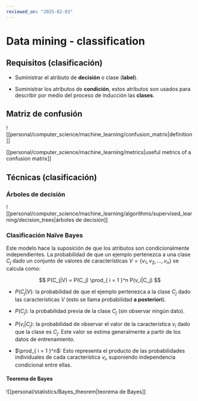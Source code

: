 ```yaml
---
reviewed_on: "2025-02-03"
---
```


# Data mining - classification

## Requisitos (clasificación)

- Suministrar el atributo de **decisión** o clase (**label**).

- Suministrar los atributos de **condición**, estos atributos son usados para describir por medio del proceso de inducción las **clases**.

## Matriz de confusión

![[personal/computer_science/machine_learning/confusion_matrix|definition]]

[[personal/computer_science/machine_learning/metrics|useful metrics of a confusion matrix]]

## Técnicas (clasificación)

### Árboles de decisión

![[personal/computer_science/machine_learning/algorithms/supervised_learning/decision_trees|árboles de decisión]]

### Clasificación Naïve Bayes

Este modelo hace la suposición de que los atributos son condicionalmente independientes. La probabilidad de que un ejemplo pertenezca a una clase $C_j$ dado un conjunto de valores de características $V = \{v_1,v_2,\dots,v_n\}$ se calcula como:

$$
P(C_j|V) = P(C_j) \prod_{ i = 1 }^n P(v_i|C_j)
$$

- $P(C_j|V)$: la probabilidad de que el ejemplo pertenezca a la clase $C_j$ dado las características $V$ (esto se llama probabilidad **a posteriori**).

- $P(C_j)$: la probabilidad previa de la clase $C_j$ (sin observar ningún dato).

- $P(v_i|C_j)$: la probabilidad de observar el valor de la característica $v_i$ dado que la clase es $C_j$. Este valor se estima generalmente a partir de los datos de entrenamiento.

- $\prod_{ i = 1 }^n$: Esto representa el producto de las probabilidades individuales de cada característica $v_i$, suponiendo independencia condicional entre ellas.

#### Teorema de Bayes

![[personal/statistics/Bayes_theorem|teorema de Bayes]]
